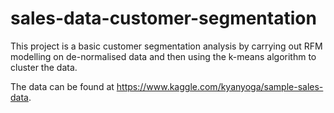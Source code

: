 # sales-data-customer-segmentation

This project is a basic customer segmentation analysis by carrying out RFM modelling on de-normalised data and then using the k-means algorithm to cluster the data.

The data can be found at https://www.kaggle.com/kyanyoga/sample-sales-data.
